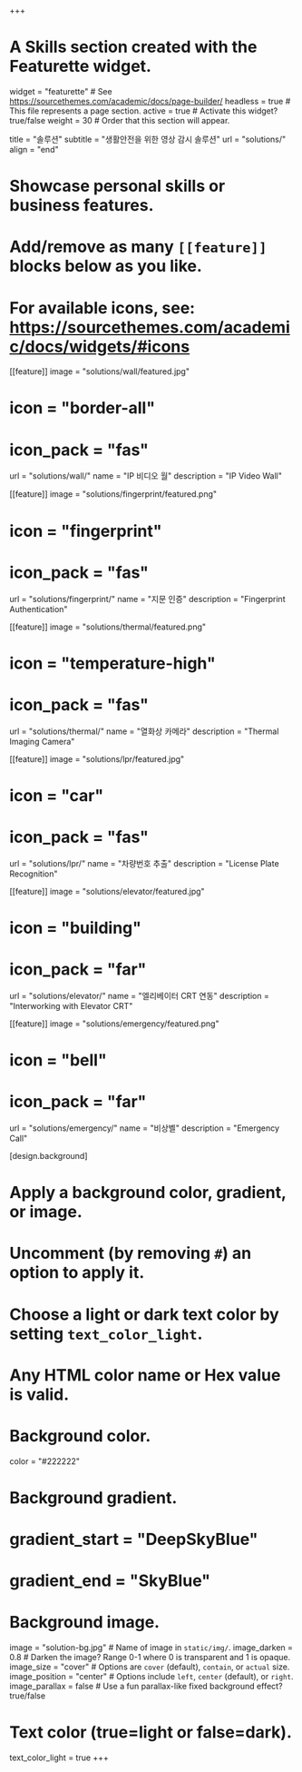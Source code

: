 +++
# A Skills section created with the Featurette widget.
widget = "featurette"  # See https://sourcethemes.com/academic/docs/page-builder/
headless = true  # This file represents a page section.
active = true  # Activate this widget? true/false
weight = 30  # Order that this section will appear.

title = "솔루션"
subtitle = "생활안전을 위한 영상 감시 솔루션"
url = "solutions/"
align = "end"

# Showcase personal skills or business features.
# 
# Add/remove as many `[[feature]]` blocks below as you like.
# 
# For available icons, see: https://sourcethemes.com/academic/docs/widgets/#icons

[[feature]]
  image = "solutions/wall/featured.jpg"
  # icon = "border-all"
  # icon_pack = "fas"
  url = "solutions/wall/"
  name = "IP 비디오 월"
  description = "IP Video Wall"
  
[[feature]]
  image = "solutions/fingerprint/featured.png"
  # icon = "fingerprint"
  # icon_pack = "fas"
  url = "solutions/fingerprint/"
  name = "지문 인증"
  description = "Fingerprint Authentication"
  
[[feature]]
  image = "solutions/thermal/featured.png"
  # icon = "temperature-high"
  # icon_pack = "fas"
  url = "solutions/thermal/"
  name = "열화상 카메라"
  description = "Thermal Imaging Camera"

[[feature]]
  image = "solutions/lpr/featured.jpg"
  # icon = "car"
  # icon_pack = "fas"
  url = "solutions/lpr/"
  name = "차량번호 추출"
  description = "License Plate Recognition"

[[feature]]
  image = "solutions/elevator/featured.jpg"
  # icon = "building"
  # icon_pack = "far"
  url = "solutions/elevator/"
  name = "엘리베이터 CRT 연동"
  description = "Interworking with Elevator CRT"

[[feature]]
  image = "solutions/emergency/featured.png"
  # icon = "bell"
  # icon_pack = "far"
  url = "solutions/emergency/"
  name = "비상벨"
  description = "Emergency Call"

[design.background]
  # Apply a background color, gradient, or image.
  #   Uncomment (by removing `#`) an option to apply it.
  #   Choose a light or dark text color by setting `text_color_light`.
  #   Any HTML color name or Hex value is valid.
  
  # Background color.
  color = "#222222"
  
  # Background gradient.
  # gradient_start = "DeepSkyBlue"
  # gradient_end = "SkyBlue"
  
  # Background image.
  image = "solution-bg.jpg"  # Name of image in `static/img/`.
  image_darken = 0.8  # Darken the image? Range 0-1 where 0 is transparent and 1 is opaque.
  image_size = "cover"  #  Options are `cover` (default), `contain`, or `actual` size.
  image_position = "center"  # Options include `left`, `center` (default), or `right`.
  image_parallax = false  # Use a fun parallax-like fixed background effect? true/false

  # Text color (true=light or false=dark).
  text_color_light = true
+++
